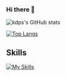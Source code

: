 ### Hi there 👋

![kdps's GitHub stats](https://github-readme-stats.vercel.app/api?username=kdps&show_icons=true)

[![Top Langs](https://github-readme-stats.vercel.app/api/top-langs/?username=kdps&layout=compact)](https://github.com/kdps/github-readme-stats)

## Skills

[![My Skills](https://skillicons.dev/icons?i=js,html,css,java,kotlin,nodejs,flutter,docker,c,git,swift,ts,webpack,php,mysql)](https://skillicons.dev)

<!--
**kdps/kdps** is a ✨ _special_ ✨ repository because its `README.md` (this file) appears on your GitHub profile.

Here are some ideas to get you started:

- 🔭 I’m currently working on ...
- 🌱 I’m currently learning ...
- 👯 I’m looking to collaborate on ...
- 🤔 I’m looking for help with ...
- 💬 Ask me about ...
- 📫 How to reach me: ...
- 😄 Pronouns: ...
- ⚡ Fun fact: ...
-->

